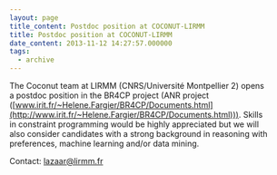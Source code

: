 ```yaml
---
layout: page
title_content: Postdoc position at COCONUT-LIRMM
title: Postdoc position at COCONUT-LIRMM
date_content: 2013-11-12 14:27:57.000000
tags:
  - archive
---
```

The Coconut team at LIRMM (CNRS/Université Montpellier 2) opens  
a postdoc position in the BR4CP project (ANR project  
([www.irit.fr/~Helene.Fargier/BR4CP/Documents.html](http://www.irit.fr/~Helene.Fargier/BR4CP/Documents.html))).
Skills  
in constraint programming would be highly appreciated but we will  
also consider candidates with a strong background in reasoning with  
preferences, machine learning and/or data mining.  
  
Contact: [lazaar@lirmm.fr](mailto:bessiere@lirmm.fr)


